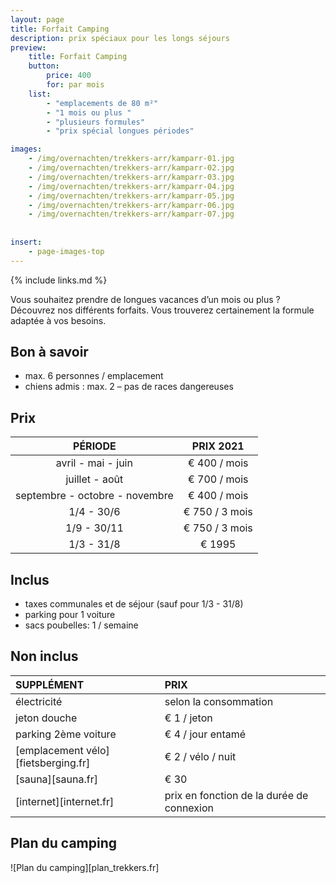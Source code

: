 ```yaml
---
layout: page
title: Forfait Camping 
description: prix spéciaux pour les longs séjours
preview: 
    title: Forfait Camping
    button:
        price: 400
        for: par mois
    list:
        - "emplacements de 80 m²"
        - "1 mois ou plus "
        - "plusieurs formules"
        - "prix spécial longues périodes"

images:
    - /img/overnachten/trekkers-arr/kamparr-01.jpg
    - /img/overnachten/trekkers-arr/kamparr-02.jpg
    - /img/overnachten/trekkers-arr/kamparr-03.jpg
    - /img/overnachten/trekkers-arr/kamparr-04.jpg
    - /img/overnachten/trekkers-arr/kamparr-05.jpg
    - /img/overnachten/trekkers-arr/kamparr-06.jpg
    - /img/overnachten/trekkers-arr/kamparr-07.jpg
    
    
insert:
    - page-images-top
---
```


{% include links.md %}

Vous souhaitez prendre de longues vacances d’un mois ou plus ? Découvrez nos différents forfaits. Vous trouverez certainement la formule adaptée à vos besoins.

## Bon à savoir

- max. 6 personnes / emplacement
- chiens admis : max. 2 – pas de races dangereuses


## Prix

PÉRIODE        | PRIX 2021       
:-------------:|:-----------:|
avril - mai - juin | € 400 / mois                      
juillet - août | € 700 / mois              
septembre - octobre - novembre | € 400 / mois
1/4 - 30/6 | € 750 / 3 mois
1/9 - 30/11 | € 750 / 3 mois
1/3 - 31/8 | € 1995

## Inclus

- taxes communales et de séjour (sauf pour 1/3 - 31/8)
- parking pour 1 voiture
- sacs poubelles: 1 / semaine

## Non inclus

SUPPLÉMENT         | PRIX
:------------------|:-----------|
électricité        |selon la consommation 
jeton douche       |€ 1 / jeton
parking 2ème voiture  |€ 4 / jour entamé
[emplacement vélo][fietsberging.fr]| € 2 / vélo / nuit
[sauna][sauna.fr]         |€ 30
[internet][internet.fr]   |prix en fonction de la durée de connexion

## Plan du camping

![Plan du camping][plan_trekkers.fr]
